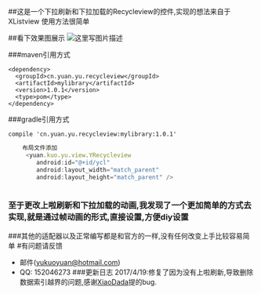 ##这是一个下拉刷新和下拉加载的Recycleview的控件,实现的想法来自于XListview
使用方法很简单

##看下效果图展示
![这里写图片描述](http://img.blog.csdn.net/20170317141629430?watermark/2/text/aHR0cDovL2Jsb2cuY3Nkbi5uZXQvRWFza1NoYXJr/font/5a6L5L2T/fontsize/400/fill/I0JBQkFCMA==/dissolve/70/gravity/SouthEast)

###maven引用方式
```
<dependency>
  <groupId>cn.yuan.yu.recycleview</groupId>
  <artifactId>mylibrary</artifactId>
  <version>1.0.1</version>
  <type>pom</type>
</dependency>
```
###gradle引用方式
```
compile 'cn.yuan.yu.recycleview:mylibrary:1.0.1'
```
```javascript
    布局文件添加
     <yuan.kuo.yu.view.YRecycleview
        android:id="@+id/ycl"
        android:layout_width="match_parent"
        android:layout_height="match_parent" />



```
### 至于更改上啦刷新和下拉加载的动画,我发现了一个更加简单的方式去实现,就是通过帧动画的形式,直接设置,方便diy设置
###其他的适配器以及正常编写都是和官方的一样,没有任何改变上手比较容易简单
#有问题请反馈
* 邮件(yukuoyuan@hotmail.com)
* QQ: 152046273
###更新日志
2017/4/19:修复了因为没有上啦刷新,导致删除数据索引越界的问题,感谢[XiaoDada](https://github.com/XiaoDada)提的bug.

